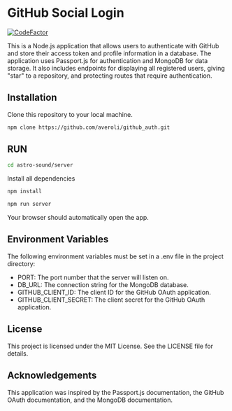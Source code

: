 # GitHub Social Login 

[![CodeFactor](https://www.codefactor.io/repository/github/averoli/github_auth/badge)](https://www.codefactor.io/repository/github/averoli/github_auth>)

This is a Node.js application that allows users to authenticate with GitHub and store their access token and profile information in a database. The application uses Passport.js for authentication and MongoDB for data storage. It also includes endpoints for displaying all registered users, giving "star" to a repository, and protecting routes that require authentication.

## Installation
Clone this repository to your local machine.

 ```sh
 npm clone https://github.com/averoli/github_auth.git
 ```
## RUN  
 
 ```sh
cd astro-sound/server
 ```
 
Install all dependencies

 ```sh
 npm install
 ```
 
  ```sh
  npm run server
  ```

 Your browser should automatically open the app.


## Environment Variables
The following environment variables must be set in a .env file in the project directory:

- PORT: The port number that the server will listen on.
- DB_URL: The connection string for the MongoDB database.
- GITHUB_CLIENT_ID: The client ID for the GitHub OAuth application.
- GITHUB_CLIENT_SECRET: The client secret for the GitHub OAuth application.


## License
This project is licensed under the MIT License. See the LICENSE file for details.

## Acknowledgements
This application was inspired by the Passport.js documentation, the GitHub OAuth documentation, and the MongoDB documentation.

